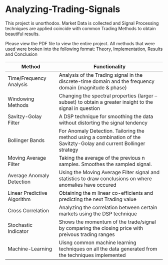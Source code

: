 # Analyzing-Trading-Signals
This project is unorthodox. Market Data is collected and Signal Processing techniques are applied coincide with common Trading Methods to obtain beautiful results.

Please view the PDF file to view the entire project. All methods that were used were broken into the following format:
Theory, Implementation, Results and Conclusion

| Method | Functionality |
| --- | --- |
| Time/Frequency Analysis | Analysis of the Trading signal in the discrete-time domain and the frequency domain (magnitude & phase) |
| Windowing Methods | Changing the spectral properties (larger – subset) to obtain a greater insight to the signal in question |
| Savitzy-Golay Filter | A DSP technique for smoothing the data without distorting the signal tendency |
| Bollinger Bands | For Anomaly Detection. Tailoring the method using a combination of the Savitzty-Golay and current Bollinger strategy |
| Moving Average Filter | Taking the average of the previous n samples. Smoothes the sampled signal. |
| Average Anomaly Detection | Using the Moving Average Filter signal and statistics to draw conclusions on where anomalies have occured |
| Linear Predictive Algorithm | Obtaining the m linear co-efficients and predicting the next Trading value |
| Cross Correlation | Analyzing the correlation between certain markets using the DSP technique |
| Stochastic Indicator | Shows the momentum of the trade/signal by comparing the closing price with preivous trading ranges |
| Machine-Learning | Uisng common machine learning techniques on all the data generated from the techniques implemented |
